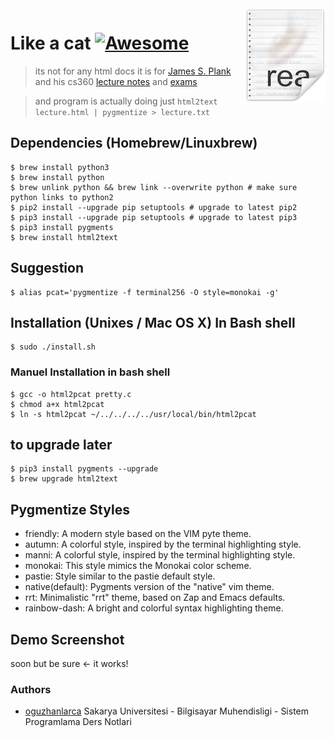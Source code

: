 <img src="icon.png" align="right" />

# Like a cat [![Awesome](https://cdn.rawgit.com/sindresorhus/awesome/d7305f38d29fed78fa85652e3a63e154dd8e8829/media/badge.svg)](https://github.com/oguzhanlarca/html2pcat)

> its not for any html docs it is for [James S. Plank](http://web.eecs.utk.edu/~plank/) and his cs360 [lecture notes](http://web.eecs.utk.edu/~plank/plank/classes/cs360/lecture_notes.html) and [exams](http://web.eecs.utk.edu/~plank/plank/classes/cs360/tests.html)

> and program is actually doing just ``` html2text lecture.html | pygmentize > lecture.txt ```

## Dependencies (Homebrew/Linuxbrew)
```
$ brew install python3
$ brew install python
$ brew unlink python && brew link --overwrite python # make sure python links to python2
$ pip2 install --upgrade pip setuptools # upgrade to latest pip2
$ pip3 install --upgrade pip setuptools # upgrade to latest pip3
$ pip3 install pygments
$ brew install html2text
```
## Suggestion
```
$ alias pcat='pygmentize -f terminal256 -O style=monokai -g'
```
## Installation (Unixes / Mac OS X) In Bash shell
```
$ sudo ./install.sh
```
### Manuel Installation in bash shell
```
$ gcc -o html2pcat pretty.c
$ chmod a+x html2pcat
$ ln -s html2pcat ~/../../../../usr/local/bin/html2pcat
```
## to upgrade later
```
$ pip3 install pygments --upgrade
$ brew upgrade html2text
```
## Pygmentize Styles

* friendly:
    A modern style based on the VIM pyte theme.
* autumn:
    A colorful style, inspired by the terminal highlighting style.
* manni:
    A colorful style, inspired by the terminal highlighting style.
* monokai:
    This style mimics the Monokai color scheme.
* pastie:
    Style similar to the pastie default style.
* native(default):
    Pygments version of the "native" vim theme.
* rrt:
    Minimalistic "rrt" theme, based on Zap and Emacs defaults.
* rainbow-dash:
    A bright and colorful syntax highlighting theme.

## Demo Screenshot
soon but be sure ← it works!

### Authors
- [oguzhanlarca](https://github.com/oguzhanlarca) Sakarya Universitesi - Bilgisayar Muhendisligi - Sistem Programlama Ders Notlari

